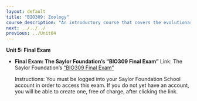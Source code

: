 ```yaml
---
layout: default
title: "BIO309: Zoology"
course_description: "An introductory course that covers the evolutionary history, phylogenetic relationships, comparative anatomy and physiology, and ecological interrelationships among animal taxa, with an overarching focus on the evolutionary pressures that led to physiological and ecological differences among species and groups."
next: ../../../
previous: ../Unit04
---
```

**Unit 5: Final Exam** <span id="5"></span> 
-   **Final Exam: The Saylor Foundation’s “BIO309 Final Exam”**
    Link: The Saylor Foundation’s [“BIO309 Final
    Exam](http://school.saylor.org/mod/quiz/view.php?id=22)[”](http://school.saylor.org/mod/quiz/view.php?id=22)  
      
     Instructions: You must be logged into your Saylor Foundation School
    account in order to access this exam. If you do not yet have an
    account, you will be able to create one, free of charge, after
    clicking the link.


